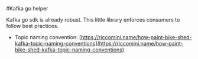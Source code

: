 #Kafka go helper

Kafka go sdk is already robust. This little library enforces consumers to follow best practices.

* Topic naming convention: [https://riccomini.name/how-paint-bike-shed-kafka-topic-naming-conventions](https://riccomini.name/how-paint-bike-shed-kafka-topic-naming-conventions)
